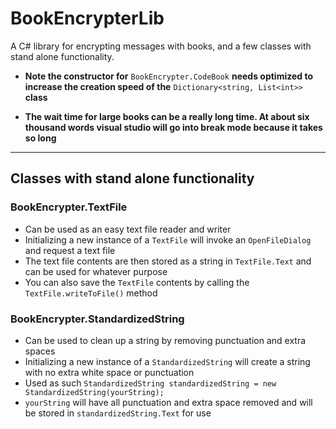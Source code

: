 # BookEncrypterLib
A C# library for encrypting messages with books, and a few classes with stand alone functionality.

* **Note the constructor for** `BookEncrypter.CodeBook` **needs optimized to increase the creation speed of the** `Dictionary<string, List<int>>` **class**

* **The wait time for large books can be a really long time. At about six thousand words visual studio will go into break mode because it takes so long**


---
## Classes with stand alone functionality
### BookEncrypter.TextFile
* Can be used as an easy text file reader and writer
* Initializing a new instance of a `TextFile` will invoke an `OpenFileDialog` and request a text file
* The text file contents are then stored as a string in `TextFile.Text` and can be used for whatever purpose
* You can also save the `TextFile` contents by calling the `TextFile.writeToFile()` method

### BookEncrypter.StandardizedString
* Can be used to clean up a string by removing punctuation and extra spaces
* Initializing a new instance of a `StandardizedString` will create a string with no extra white space or punctuation
* Used as such `StandardizedString standardizedString = new StandardizedString(yourString);`
* `yourString` will have all punctuation and extra space removed and will be stored in `standardizedString.Text` for use
